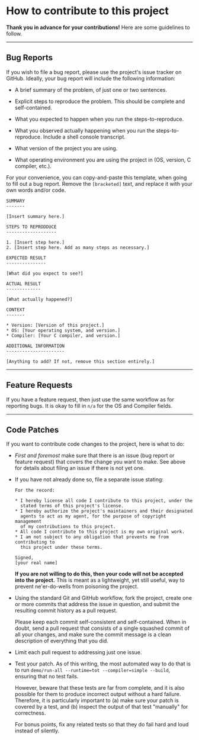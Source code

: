How to contribute to this project
=================================

**Thank you in advance for your contributions!** Here are some guidelines to
follow.

- - - - -

Bug Reports
-----------

If you wish to file a bug report, please use the project's issue
tracker on GitHub. Ideally, your bug report will include the following
information:

* A brief summary of the problem, of just one or two sentences.

* Explicit steps to reproduce the problem. This should be complete
  and self-contained.

* What you expected to happen when you run the steps-to-reproduce.

* What you observed actually happening when you run the steps-to-reproduce.
  Include a shell console transcript.

* What version of the project you are using.

* What operating environment you are using the project in
  (OS, version, C compiler, etc.).

For your convenience, you can copy-and-paste this template, when going
to fill out a bug report. Remove the `[bracketed]` text, and replace it
with your own words and/or code.

```
SUMMARY
-------

[Insert summary here.]

STEPS TO REPRODDUCE
-------------------

1. [Insert step here.]
2. [Insert step here. Add as many steps as necessary.]

EXPECTED RESULT
---------------

[What did you expect to see?]

ACTUAL RESULT
-------------

[What actually happened?]

CONTEXT
-------

* Version: [Version of this project.]
* OS: [Your operating system, and version.]
* Compiler: [Your C compiler, and version.]

ADDITIONAL INFORMATION
----------------------

[Anything to add? If not, remove this section entirely.]
```

- - - - -

Feature Requests
----------------

If you have a feature request, then just use the same workflow as for
reporting bugs. It is okay to fill in `n/a` for the OS and Compiler fields.

- - - - -

Code Patches
------------

If you want to contribute code changes to the project, here is what
to do:

* *First and foremost* make sure that there is an issue (bug report
  or feature request) that covers the change you want to make. See
  above for details about filing an issue if there is not yet one.

* If you have not already done so, file a separate issue stating:

  ```
  For the record:

  * I hereby license all code I contribute to this project, under the
    stated terms of this project's license.
  * I hereby authorize the project's maintainers and their designated
    agents to act as my agent, for the purpose of copyright management
    of my contributions to this project.
  * All code I contribute to this project is my own original work.
  * I am not subject to any obligation that prevents me from contributing to
    this project under these terms.

  Signed,
  [your real name]
  ```

  **If you are not willing to do this, then your code will not be
  accepted into the project.** This is meant as a lightweight, yet still
  useful, way to prevent ne'er-do-wells from poisoning the project.

* Using the standard Git and GitHub workflow, fork the project, create
  one or more commits that address the issue in question, and submit the
  resulting commit history as a pull request.

  Please keep each commit self-consistent and self-contained. When in
  doubt, send a pull request that consists of a single squashed commit
  of all your changes, and make sure the commit message is a clean
  description of everything that you did.

* Limit each pull request to addressing just one issue.

* Test your patch. As of this writing, the most automated way to do that
  is to run `demo/run-all --runtime=tot --compiler=simple --build`, ensuring
  that no test fails.

  However, beware that these tests are far from complete, and it is also
  possible for them to produce incorrect output without a hard failure.
  Therefore, it is particularly important to (a) make sure your patch is
  covered by a test, and (b) inspect the output of that test "manually" for
  correctness.

  For bonus points, fix any related tests so that they do fail hard and loud
  instead of silently.
